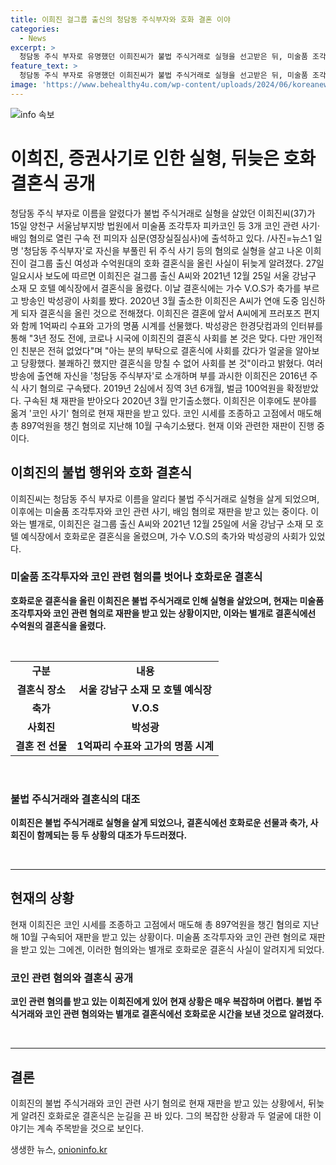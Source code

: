 ```yaml
---
title: 이희진 걸그룹 출신의 청담동 주식부자와 호화 결혼 이야
categories:
  - News
excerpt: >
  청담동 주식 부자로 유명했던 이희진씨가 불법 주식거래로 실형을 선고받은 뒤, 미술품 조각투자 피카코인 등 3개 코인과 관련된 사기·배임 혐의로 구속 전 피의자 심문에 출석했다. 이희진은 걸그룹 출신 A씨와 수억원대의 결혼식을 올렸는데, 결혼식에는 가수 V.O.S가 축가를 부르고 박성광이 사회를 담당했다. 그러나 이는 이희진에게는 불법 행위로 인한 실형과 현재 진행 중인 코인 사기 혐의로 인해 논란이 됐다.
feature_text: >
  청담동 주식 부자로 유명했던 이희진씨가 불법 주식거래로 실형을 선고받은 뒤, 미술품 조각투자 피카코인 등 3개 코인과 관련된 사기·배임 혐의로 구속 전 피의자 심문에 출석했다. 이희진은 걸그룹 출신 A씨와 수억원대의 결혼식을 올렸는데, 결혼식에는 가수 V.O.S가 축가를 부르고 박성광이 사회를 담당했다. 그러나 이는 이희진에게는 불법 행위로 인한 실형과 현재 진행 중인 코인 사기 혐의로 인해 논란이 됐다.
image: 'https://www.behealthy4u.com/wp-content/uploads/2024/06/koreanews.jpg'
---
```


<p><img src="https://www.behealthy4u.com/wp-content/uploads/2024/06/koreanews.jpg" alt="info 속보" /></p>

<h1 data-ke-size="size26">이희진, 증권사기로 인한 실형, 뒤늦은 호화 결혼식 공개</h1>

<p data-ke-size="size16">청담동 주식 부자로 이름을 알렸다가 불법 주식거래로 실형을 살았던 이희진씨(37)가 15일 양천구 서울남부지방 법원에서 미술품 조각투자 피카코인 등 3개 코인 관련 사기·배임 혐의로 열린 구속 전 피의자 심문(영장실질심사)에 출석하고 있다. /사진=뉴스1 일명 '청담동 주식부자'로 자신을 부풀린 뒤 주식 사기 등의 혐의로 실형을 살고 나온 이희진이 걸그룹 출신 여성과 수억원대의 호화 결혼식을 올린 사실이 뒤늦게 알려졌다. 27일 일요시사 보도에 따르면 이희진은 걸그룹 출신 A씨와 2021년 12월 25일 서울 강남구 소재 모 호텔 예식장에서 결혼식을 올렸다. 이날 결혼식에는 가수 V.O.S가 축가를 부르고 방송인 박성광이 사회를 봤다. 2020년 3월 출소한 이희진은 A씨가 연애 도중 임신하게 되자 결혼식을 올린 것으로 전해졌다. 이희진은 결혼에 앞서 A씨에게 프러포즈 편지와 함께 1억짜리 수표와 고가의 명품 시계를 선물했다. 박성광은 한경닷컴과의 인터뷰를 통해 "3년 정도 전에, 코로나 시국에 이희진의 결혼식 사회를 본 것은 맞다. 다만 개인적인 친분은 전혀 없었다"며 "아는 분의 부탁으로 결혼식에 사회를 갔다가 얼굴을 알아보고 당황했다. 불쾌하긴 했지만 결혼식을 망칠 수 없어 사회를 본 것"이라고 밝혔다. 여러 방송에 출연해 자신을 '청담동 주식부자'로 소개하며 부를 과시한 이희진은 2016년 주식 사기 혐의로 구속됐다. 2019년 2심에서 징역 3년 6개월, 벌금 100억원을 확정받았다. 구속된 채 재판을 받아오다 2020년 3월 만기출소했다. 이희진은 이후에도 분야를 옮겨 '코인 사기' 혐의로 현재 재판을 받고 있다. 코인 시세를 조종하고 고점에서 매도해 총 897억원을 챙긴 혐의로 지난해 10월 구속기소됐다. 현재 이와 관련한 재판이 진행 중이다.</p>

<h2 data-ke-size="size26">이희진의 불법 행위와 호화 결혼식</h2>

<p data-ke-size="size16">이희진씨는 청담동 주식 부자로 이름을 알리다 불법 주식거래로 실형을 살게 되었으며, 이후에는 미술품 조각투자와 코인 관련 사기, 배임 혐의로 재판을 받고 있는 중이다. 이와는 별개로, 이희진은 걸그룹 출신 A씨와 2021년 12월 25일에 서울 강남구 소재 모 호텔 예식장에서 호화로운 결혼식을 올렸으며, 가수 V.O.S의 축가와 박성광의 사회가 있었다.</p>

<h3 data-ke-size="size24"><b>미술품 조각투자와 코인 관련 혐의를 벗어나 호화로운 결혼식</b></h3>

<p data-ke-size="size16"><b>호화로운 결혼식을 올린 이희진은 불법 주식거래로 인해 실형을 살았으며, 현재는 미술품 조각투자와 코인 관련 혐의로 재판을 받고 있는 상황이지만, 이와는 별개로 결혼식에선 수억원의 결혼식을 올렸다.</b></p>

<p data-ke-size="size16">&nbsp;</p>

<table>
   <tbody>
      <tr>
         <td style="text-align: center; height: 17px;"><b>구분</b></td>
         <td style="text-align: center; height: 17px;"><b>내용</b></td>
      </tr>
      <tr>
         <td style="text-align: center; height: 17px;"><b>결혼식 장소</b></td>
         <td style="text-align: center; height: 17px;"><b>서울 강남구 소재 모 호텔 예식장</b></td>
      </tr>
      <tr>
         <td style="text-align: center; height: 17px;"><b>축가</b></td>
         <td style="text-align: center; height: 17px;"><b>V.O.S</b></td>
      </tr>
      <tr>
         <td style="text-align: center; height: 17px;"><b>사회진</b></td>
         <td style="text-align: center; height: 17px;"><b>박성광</b></td>
      </tr>
      <tr>
         <td style="text-align: center; height: 17px;"><b>결혼 전 선물</b></td>
         <td style="text-align: center; height: 17px;"><b>1억짜리 수표와 고가의 명품 시계</b></td>
      </tr>
   </tbody>
</table>

<p data-ke-size="size16">&nbsp;</p>

<h3 data-ke-size="size24"><b>불법 주식거래와 결혼식의 대조</b></h3>

<p data-ke-size="size16"><b>이희진은 불법 주식거래로 실형을 살게 되었으나, 결혼식에선 호화로운 선물과 축가, 사회진이 함께되는 등 두 상황의 대조가 두드러졌다.</b></p>

<p data-ke-size="size16">&nbsp;</p>

<hr>

<h2 data-ke-size="size26">현재의 상황</h2>

<p data-ke-size="size16">현재 이희진은 코인 시세를 조종하고 고점에서 매도해 총 897억원을 챙긴 혐의로 지난해 10월 구속되어 재판을 받고 있는 상황이다. 미술품 조각투자와 코인 관련 혐의로 재판을 받고 있는 그에겐, 이러한 혐의와는 별개로 호화로운 결혼식 사실이 알려지게 되었다.</p>

<h3 data-ke-size="size24"><b>코인 관련 혐의와 결혼식 공개</b></h3>

<p data-ke-size="size16"><b>코인 관련 혐의를 받고 있는 이희진에게 있어 현재 상황은 매우 복잡하며 어렵다. 불법 주식거래와 코인 관련 혐의와는 별개로 결혼식에선 호화로운 시간을 보낸 것으로 알려졌다.</b></p>

<p data-ke-size="size16">&nbsp;</p>

<hr>

<h2 data-ke-size="size26">결론</h2>

<p data-ke-size="size16">이희진의 불법 주식거래와 코인 관련 사기 혐의로 현재 재판을 받고 있는 상황에서, 뒤늦게 알려진 호화로운 결혼식은 눈길을 끈 바 있다. 그의 복잡한 상황과 두 얼굴에 대한 이야기는 계속 주목받을 것으로 보인다.</p>
생생한 뉴스, <a href="https://onioninfo.kr" rel="dofollow">onioninfo.kr</a>


